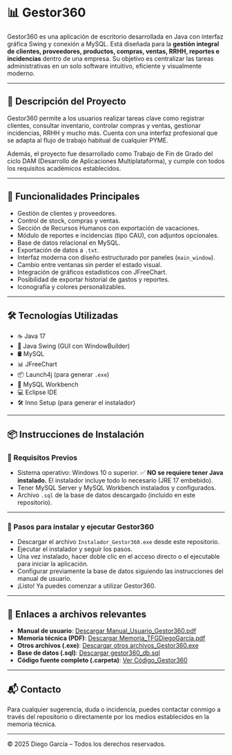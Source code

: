 # 📊 Gestor360

Gestor360 es una aplicación de escritorio desarrollada en Java con interfaz gráfica Swing y conexión a MySQL. Está diseñada para la **gestión integral de clientes, proveedores, productos, compras, ventas, RRHH, reportes e incidencias** dentro de una empresa. Su objetivo es centralizar las tareas administrativas en un solo software intuitivo, eficiente y visualmente moderno.

---

## 📌 Descripción del Proyecto

Gestor360 permite a los usuarios realizar tareas clave como registrar clientes, consultar inventario, controlar compras y ventas, gestionar incidencias, RRHH y mucho más. Cuenta con una interfaz profesional que se adapta al flujo de trabajo habitual de cualquier PYME.

Además, el proyecto fue desarrollado como Trabajo de Fin de Grado del ciclo DAM (Desarrollo de Aplicaciones Multiplataforma), y cumple con todos los requisitos académicos establecidos.

---

## 🚀 Funcionalidades Principales

- Gestión de clientes y proveedores.
- Control de stock, compras y ventas.
- Sección de Recursos Humanos con exportación de vacaciones.
- Módulo de reportes e incidencias (tipo CAU), con adjuntos opcionales.
- Base de datos relacional en MySQL.
- Exportación de datos a `.txt`.
- Interfaz moderna con diseño estructurado por paneles (`main_window`).
- Cambio entre ventanas sin perder el estado visual.
- Integración de gráficos estadísticos con JFreeChart.
- Posibilidad de exportar historial de gastos y reportes.
- Iconografía y colores personalizables.

---

## 🛠️ Tecnologías Utilizadas

- ☕ Java 17
- 🎨 Java Swing (GUI con WindowBuilder)
- 🛢️ MySQL
- 📊 JFreeChart
- 📦 Launch4j (para generar `.exe`)
- 🐘 MySQL Workbench
- 💻 Eclipse IDE
- 🛠️ Inno Setup (para generar el instalador)

---

## 📦 Instrucciones de Instalación

### 🔹 Requisitos Previos

- Sistema operativo: Windows 10 o superior.
✅ **NO se requiere tener Java instalado.** El instalador incluye todo lo necesario (JRE 17 embebido).
- Tener MySQL Server y MySQL Workbench instalados y configurados.
- Archivo `.sql` de la base de datos descargado (incluido en este repositorio).

---

### 🔸 Pasos para instalar y ejecutar Gestor360

- Descargar el archivo `Instalador_Gestor360.exe` desde este repositorio.
- Ejecutar el instalador y seguir los pasos.
- Una vez instalado, hacer doble clic en el acceso directo o el ejecutable para iniciar la aplicación.
- Configurar previamente la base de datos siguiendo las instrucciones del manual de usuario.
- ¡Listo! Ya puedes comenzar a utilizar Gestor360.


---

## 📁 Enlaces a archivos relevantes

- **Manual de usuario**: [Descargar Manual_Usuario_Gestor360.pdf](https://github.com/DemoNonStop/Gestor360/blob/main/Manual_Usuario_Gestor360.pdf)
- **Memoria técnica (PDF)**: [Descargar Memoria_TFGDiegoGarcía.pdf](https://github.com/DemoNonStop/Gestor360/blob/main/Memoria_TFGDiegoGarcía.pdf)
- **Otros archivos (.exe)**: [Descargar otros archivos_Gestor360.exe](https://github.com/DemoNonStop/Gestor360/tree/main/Archivos%20Relevantes/Gestor360-Instalable)
- **Base de datos (.sql)**: [Descargar gestor360_db.sql](https://github.com/DemoNonStop/Gestor360/blob/main/Archivos%20Relevantes/gestor360_db.sql)
- **Código fuente completo (.carpeta)**: [Ver Código_Gestor360](https://github.com/DemoNonStop/Gestor360/tree/main/Archivos%20Relevantes/Codigo_Fuente_Gestor360)

---

## 📬 Contacto

Para cualquier sugerencia, duda o incidencia, puedes contactar conmigo a través del repositorio o directamente por los medios establecidos en la memoria técnica.

---

© 2025 Diego García – Todos los derechos reservados.
